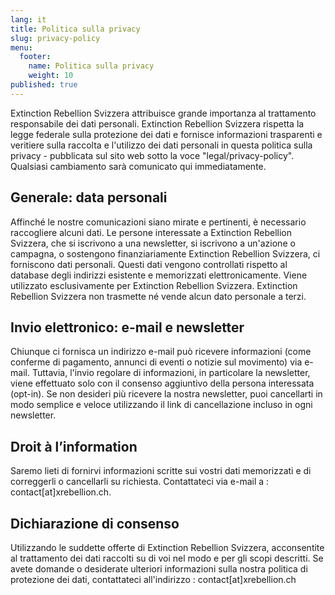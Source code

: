 ```yaml
---
lang: it
title: Politica sulla privacy
slug: privacy-policy
menu:
  footer:
    name: Politica sulla privacy
    weight: 10
published: true
---
```

Extinction Rebellion Svizzera attribuisce grande importanza al trattamento responsabile dei dati personali. Extinction Rebellion Svizzera rispetta la legge federale sulla protezione dei dati e fornisce informazioni trasparenti e veritiere sulla raccolta e l'utilizzo dei dati personali in questa politica sulla privacy - pubblicata sul sito web sotto la voce "legal/privacy-policy". Qualsiasi cambiamento sarà comunicato qui immediatamente.

## Generale: data personali

Affinché le nostre comunicazioni siano mirate e pertinenti, è necessario raccogliere alcuni dati. Le persone interessate a Extinction Rebellion Svizzera, che si iscrivono a una newsletter, si iscrivono a un'azione o campagna, o sostengono finanziariamente Extinction Rebellion Svizzera, ci forniscono dati personali. Questi dati vengono controllati rispetto al database degli indirizzi esistente e memorizzati elettronicamente. Viene utilizzato esclusivamente per Extinction Rebellion Svizzera. Extinction Rebellion Svizzera non trasmette né vende alcun dato personale a terzi.

## Invio elettronico: e-mail e newsletter

Chiunque ci fornisca un indirizzo e-mail può ricevere informazioni (come conferme di pagamento, annunci di eventi o notizie sul movimento) via e-mail. Tuttavia, l'invio regolare di informazioni, in particolare la newsletter, viene effettuato solo con il consenso aggiuntivo della persona interessata (opt-in). Se non desideri più ricevere la nostra newsletter, puoi cancellarti in modo semplice e veloce utilizzando il link di cancellazione incluso in ogni newsletter.

## Droit à l’information

Saremo lieti di fornirvi informazioni scritte sui vostri dati memorizzati e di correggerli o cancellarli su richiesta. Contattateci via e-mail a : contact\[at]xrebellion.ch.

## Dichiarazione di consenso

Utilizzando le suddette offerte di Extinction Rebellion Svizzera, acconsentite al trattamento dei dati raccolti su di voi nel modo e per gli scopi descritti. Se avete domande o desiderate ulteriori informazioni sulla nostra politica di protezione dei dati, contattateci all'indirizzo : contact\[at]xrebellion.ch
